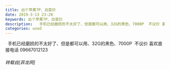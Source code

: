 ```yaml
---
title: 出个苹果7P、白菜价
date: 2019-3-13 23:28
keywords: 出个苹果7P、白菜价
description:   手机已经磨损的不太好了、但是都可以用、32G的黑色、7000P  不议价 喜欢直接电话 09667012123
categories: used
---
```

<td class="t_f" id="postmessage_3219892">

  手机已经磨损的不太好了、但是都可以用、32G的黑色、7000P  不议价 喜欢直接电话 09667012123</td>
###### 转载自[菲龙网]